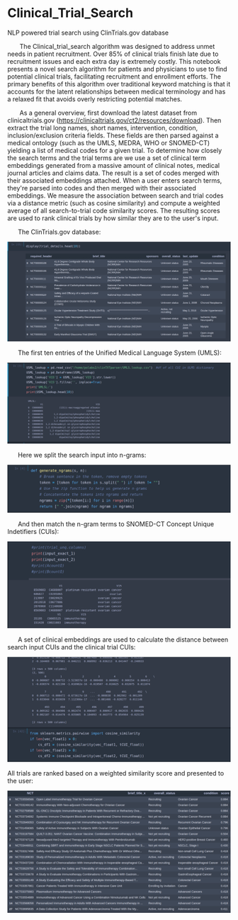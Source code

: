 # **Clinical_Trial_Search**
NLP powered trial search using ClinTrials.gov database



&nbsp;&nbsp;&nbsp;&nbsp;&nbsp;&nbsp;&nbsp;The Clinical_trial_search algorithm was designed to address unmet needs in patient recruitment. Over 85% of clinical trials finish late due to recruitment issues and each extra day is extremely costly. This notebook presents a novel search algorithm for patients and physicians to use to find potential clinical trials, facilitating recruitment and enrollment efforts. The primary benefits of this algorithm over traditional keyword matching is that it accounts for the latent relationships between medical terminology and has a relaxed fit that avoids overly restricting potential matches. 


&nbsp;&nbsp;&nbsp;&nbsp;&nbsp;&nbsp;&nbsp;As a general overview, first download the latest dataset from clinicaltrials.gov (https://clinicaltrials.gov/ct2/resources/download). Then extract the trial long names, short names, intervention, condition, inclusion/exclusion criteria fields. These fields are then parsed against a medical ontology (such as the UMLS, MEDRA, WHO or SNOMED-CT) yielding a list of medical codes for a given trial. To determine how closely the search terms and the trial terms are we use a set of clinical term embeddings generated from a massive amount of clinical notes, medical journal articles and claims data. The result is a set of codes merged with their associated embeddings attached. When a user enters search terms, they're parsed into codes and then merged with their associated embeddings. We measure the association between search and trial codes via a distance metric (such as cosine similarity) and compute a weighted average of all search-to-trial code similarity scores. The resulting scores are used to rank clinical trials by how similar they are to the user's input.  



&nbsp;&nbsp;&nbsp;&nbsp;&nbsp;&nbsp;The ClinTrials.gov database:
<center><img src='unrankedNCTs.png'></img></center>

&nbsp;&nbsp;&nbsp;&nbsp;&nbsp;&nbsp;The first ten entries of the Unified Medical Language System (UMLS):
<center><img src='ULMS.png'></img></center>

&nbsp;&nbsp;&nbsp;&nbsp;&nbsp;&nbsp;Here we split the search input into n-grams:
<center><img src='ngrams.png'></img></center>

&nbsp;&nbsp;&nbsp;&nbsp;&nbsp;&nbsp;And then match the n-gram terms to SNOMED-CT Concept Unique Indetifiers (CUIs):
<center><img src='ngramCUIs.png'></img></center>

&nbsp;&nbsp;&nbsp;&nbsp;&nbsp;&nbsp;A set of clinical embeddings are used to calculate the distance between search input CUIs and the clinical trial CUIs:
<center><img src='cosinesim.png'></img></center>

All trials are ranked based on a weighted similarity score and presented to the user:
<center><img src='rankedNCTs.png'></img></center>
